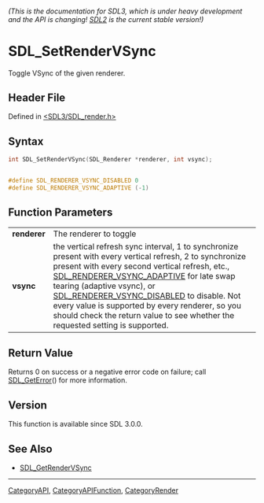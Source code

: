 ###### (This is the documentation for SDL3, which is under heavy development and the API is changing! [SDL2](https://wiki.libsdl.org/SDL2/) is the current stable version!)
# SDL_SetRenderVSync

Toggle VSync of the given renderer.

## Header File

Defined in [<SDL3/SDL_render.h>](https://github.com/libsdl-org/SDL/blob/main/include/SDL3/SDL_render.h)

## Syntax

```c
int SDL_SetRenderVSync(SDL_Renderer *renderer, int vsync);


#define SDL_RENDERER_VSYNC_DISABLED 0
#define SDL_RENDERER_VSYNC_ADAPTIVE (-1)
```

## Function Parameters

|                  |                                                                                                                                                                                                                                                                                                                                                                                                                                                                                   |
| ---------------- | --------------------------------------------------------------------------------------------------------------------------------------------------------------------------------------------------------------------------------------------------------------------------------------------------------------------------------------------------------------------------------------------------------------------------------------------------------------------------------- |
| **renderer**     | The renderer to toggle                                                                                                                                                                                                                                                                                                                                                                                                                                                            |
| **vsync**        | the vertical refresh sync interval, 1 to synchronize present with every vertical refresh, 2 to synchronize present with every second vertical refresh, etc., [SDL_RENDERER_VSYNC_ADAPTIVE](SDL_RENDERER_VSYNC_ADAPTIVE) for late swap tearing (adaptive vsync), or [SDL_RENDERER_VSYNC_DISABLED](SDL_RENDERER_VSYNC_DISABLED) to disable. Not every value is supported by every renderer, so you should check the return value to see whether the requested setting is supported. |

## Return Value

Returns 0 on success or a negative error code on failure; call
[SDL_GetError](SDL_GetError)() for more information.

## Version

This function is available since SDL 3.0.0.

## See Also

- [SDL_GetRenderVSync](SDL_GetRenderVSync)

----
[CategoryAPI](CategoryAPI), [CategoryAPIFunction](CategoryAPIFunction), [CategoryRender](CategoryRender)

